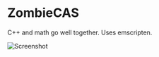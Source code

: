 ZombieCAS
=========

C++ and math go well together.
Uses emscripten.

![Screenshot](http://f.cl.ly/items/2r430x1N2M3C3C1d2e1S/ZombieCAS.png)
